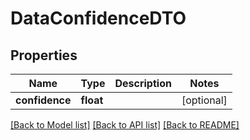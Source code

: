 # DataConfidenceDTO

## Properties
Name | Type | Description | Notes
------------ | ------------- | ------------- | -------------
**confidence** | **float** |  | [optional] 

[[Back to Model list]](../README.md#documentation-for-models) [[Back to API list]](../README.md#documentation-for-api-endpoints) [[Back to README]](../README.md)



